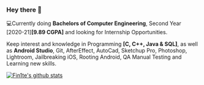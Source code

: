 ### Hey there 👋

<!--
**fin1te/fin1te** is a ✨ _special_ ✨ repository because its `README.md` (this file) appears on your GitHub profile.



Here are some ideas to get you started:

- 🔭 I’m currently working on ...
- 🌱 I’m currently learning ...
- 👯 I’m looking to collaborate on ...
- 🤔 I’m looking for help with ...
- 💬 Ask me about ...
- 📫 How to reach me: ...
- 😄 Pronouns: ...
- ⚡ Fun fact: ...
-->

💻Currently doing **Bachelors of Computer Engineering**,
Second Year [2020-21]**[9.89 CGPA]**
and looking for Internship Opportunities.

Keep interest and knowledge in Programming
**[C, C++, Java & SQL]**, as well as **Android Studio**, Git, AfterEffect, AutoCad,
Sketchup Pro, Photoshop, Lightroom, Jailbreaking
iOS, Rooting Android, QA Manual Testing and
Learning new skills.

[![Fin1te's github stats](https://github-readme-stats.vercel.app/api?username=fin1te&count_private=true&show_icons=true&theme=radical)](https://github.com/anuraghazra/github-readme-stats)
